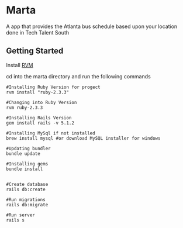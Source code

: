 # Marta

A app that provides the Atlanta bus schedule based upon your location done in Tech Talent South

## Getting Started

Install [RVM](https://rvm.io/)

cd into the marta directory and run the following commands
```
#Installing Ruby Version for progect
rvm install "ruby-2.3.3"

#Changing into Ruby Version
rvm ruby-2.3.3

#Installing Rails Version
gem install rails -v 5.1.2

#Installing MySql if not installed
brew install mysql #or download MySQL installer for windows

#Updating bundler
bundle update

#Installing gems
bundle install


#Create database
rails db:create

#Run migrations
rails db:migrate

#Run server
rails s
```

